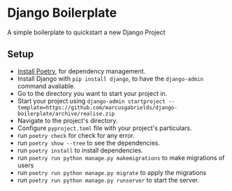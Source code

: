 # Django Boilerplate
A simple boilerplate to quickstart a new Django Project

## Setup

- [Install Poetry](https://poetry.eustace.io/docs/#installation), for dependency management.
- Install Django with `pip install django`, to have the `django-admin` command avaliable.
- Go to the directory you want to start your project in.
- Start your project using `django-admin startproject --template=https://github.com/marcusgabrields/django-boilerplate/archive/realise.zip`
- Navigate to the project's directory.
- Configure `pyproject.toml` file with your project's particulars.
- run `poetry check` for check for any error.
- run `poetry show --tree` to see the dependencies.
- run `poetry install` to install dependencies.
- run `poetry run python manage.py makemigrations` to make migrations of users
- run `poetry run python manage.py migrate` to apply the migrations
- run `poetry run python manage.py runserver` to start the server.
